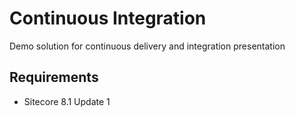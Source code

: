 # Continuous Integration 

Demo solution for continuous delivery and integration presentation

## Requirements

* Sitecore 8.1 Update 1
